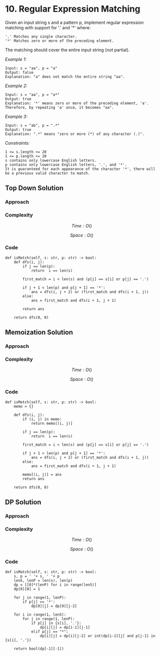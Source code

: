 # 10. Regular Expression Matching
Given an input string s and a pattern p, implement regular expression matching with support for '.' and '*' where:

    '.' Matches any single character.​​​​
    '*' Matches zero or more of the preceding element.

The matching should cover the entire input string (not partial).

*Example 1:*

```
Input: s = "aa", p = "a"
Output: false
Explanation: "a" does not match the entire string "aa".
```

*Example 2:*

```
Input: s = "aa", p = "a*"
Output: true
Explanation: '*' means zero or more of the preceding element, 'a'. Therefore, by repeating 'a' once, it becomes "aa".
```

*Example 3:*

```
Input: s = "ab", p = ".*"
Output: true
Explanation: ".*" means "zero or more (*) of any character (.)".
```

*Constraints:*

```
1 <= s.length <= 20
1 <= p.length <= 20
s contains only lowercase English letters.
p contains only lowercase English letters, '.', and '*'.
It is guaranteed for each appearance of the character '*', there will be a previous valid character to match.
```

## Top Down Solution

### Approach
<!-- Describe your approach to solving the problem. -->

### Complexity
$$Time: O()$$

$$Space: O()$$

### Code
```
def isMatch(self, s: str, p: str) -> bool:
    def dfs(i, j):
        if j == len(p):
            return  i == len(s)

        first_match = i < len(s) and (p[j] == s[i] or p[j] == '.')

        if j + 1 < len(p) and p[j + 1] == '*':
            ans = dfs(i, j + 2) or (first_match and dfs(i + 1, j))
        else:
            ans = first_match and dfs(i + 1, j + 1)

        return ans

    return dfs(0, 0)
```

## Memoization Solution

### Approach
<!-- Describe your approach to solving the problem. -->

### Complexity
$$Time: O()$$

$$Space: O()$$

### Code
```
def isMatch(self, s: str, p: str) -> bool:
    memo = {}
    
    def dfs(i, j):
        if (i, j) in memo:
            return memo[(i, j)]

        if j == len(p):
            return  i == len(s)

        first_match = i < len(s) and (p[j] == s[i] or p[j] == '.')

        if j + 1 < len(p) and p[j + 1] == '*':
            ans = dfs(i, j + 2) or (first_match and dfs(i + 1, j))
        else:
            ans = first_match and dfs(i + 1, j + 1)

        memo[(i, j)] = ans
        return ans

    return dfs(0, 0)
```

## DP Solution

### Approach
<!-- Describe your approach to solving the problem. -->

### Complexity
$$Time: O()$$

$$Space: O()$$

### Code
```
def isMatch(self, s: str, p: str) -> bool:
    s, p = ' '+ s, ' '+ p
    lenS, lenP = len(s), len(p)
    dp = [[0]*(lenP) for i in range(lenS)]
    dp[0][0] = 1

    for j in range(1, lenP):
        if p[j] == '*':
            dp[0][j] = dp[0][j-2]

    for i in range(1, lenS):
        for j in range(1, lenP):
            if p[j] in {s[i], '.'}:
                dp[i][j] = dp[i-1][j-1]
            elif p[j] == "*":
                dp[i][j] = dp[i][j-2] or int(dp[i-1][j] and p[j-1] in {s[i], '.'})

    return bool(dp[-1][-1])
```